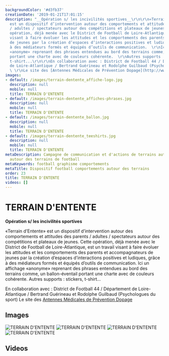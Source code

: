 ```yaml
---
backgroundColor: '#d3fb37'
creationDate: '2019-01-21T17:01:15'
description: "__Opération s/ les incivilités sportives__\r\n\r\n«Terrain d’Entente»
  est un dispositif d’intervention autour des comportements et attitudes des parents
  / adultes / spectateurs autour des compétitions et plateaux de jeunes.  \r\nCette
  opération, déjà menée avec le District de Football de Loire-Atlantique, est un travail
  visant à faire évoluer les attitudes et les comportements des parents et accompagnateurs
  de jeunes par la création d’espaces d’interactions positives et ludiques, grâce
  à des médiateurs formés et équipés d’outils de communication.  \r\nIci un affichage
  «anonyme» reprenant des phrases entendues au bord des terrains comme, un ballon-éventail
  portant une charte avec de couleurs cohérente.  \r\nAutres supports : stickers,
  t-shirt...\r\n\r\nEn collaboration avec : District de Football 44 / Département
  de Loire-Atlantique / Bertrand Guérineau et Rodolphe Guilbaud (Psychologues du sport)
  \ \r\nLe site des [Antennes Médicales de Prévention Dopage](http://www.ampd.fr)"
images:
- default: /images/terrain-dentente_affiche-logo.jpg
  description: null
  mobile: null
  title: TERRAIN D'ENTENTE
- default: /images/terrain-dentente_affiches-phrases.jpg
  description: null
  mobile: null
  title: TERRAIN D'ENTENTE
- default: /images/terrain-dentente_ballon.jpg
  description: null
  mobile: null
  title: TERRAIN D'ENTENTE
- default: /images/terrain-dentente_teeshirts.jpg
  description: null
  mobile: null
  title: TERRAIN D'ENTENTE
metaDescription: Campagne de communication et d'actions de terrains autour des comportements
  autour des terrains de football
metaKeywords: football graphisme comportements
metaTitle: Dispositif football comportements autour des terrains
order: 23
title: TERRAIN D'ENTENTE
videos: []
---
```


# TERRAIN D'ENTENTE

__Opération s/ les incivilités sportives__

«Terrain d’Entente» est un dispositif d’intervention autour des comportements et attitudes des parents / adultes / spectateurs autour des compétitions et plateaux de jeunes.
Cette opération, déjà menée avec le District de Football de Loire-Atlantique, est un travail visant à faire évoluer les attitudes et les comportements des parents et accompagnateurs de jeunes par la création d’espaces d’interactions positives et ludiques, grâce à des médiateurs formés et équipés d’outils de communication.
Ici un affichage «anonyme» reprenant des phrases entendues au bord des terrains comme, un ballon-éventail portant une charte avec de couleurs cohérente.
Autres supports : stickers, t-shirt...

En collaboration avec : District de Football 44 / Département de Loire-Atlantique / Bertrand Guérineau et Rodolphe Guilbaud (Psychologues du sport)
Le site des [Antennes Médicales de Prévention Dopage](http://www.ampd.fr)

## Images

![TERRAIN D'ENTENTE](/images/terrain-dentente_affiche-logo.jpg)
![TERRAIN D'ENTENTE](/images/terrain-dentente_affiches-phrases.jpg)
![TERRAIN D'ENTENTE](/images/terrain-dentente_ballon.jpg)
![TERRAIN D'ENTENTE](/images/terrain-dentente_teeshirts.jpg)

## Videos
